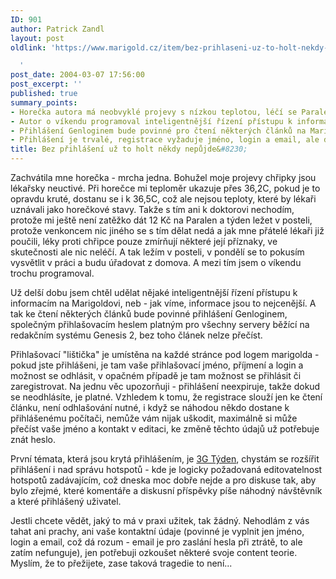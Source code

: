 ```yaml
---
ID: 901
author: Patrick Zandl
layout: post
oldlink: 'https://www.marigold.cz/item/bez-prihlaseni-uz-to-holt-nekdy-nepujde

  '
post_date: 2004-03-07 17:56:00
post_excerpt: ''
published: true
summary_points:
- Horečka autora má neobvyklé projevy s nízkou teplotou, léčí se Paralenem a odpočinkem.
- Autor o víkendu programoval inteligentnější řízení přístupu k informacím na Marigoldovi.
- Přihlášení Genloginem bude povinné pro čtení některých článků na Marigoldovi.
- Přihlášení je trvalé, registrace vyžaduje jméno, login a email, ale data se nezneužívají.
title: Bez přihlášení už to holt někdy nepůjde&#8230;
---
```


<p>
Zachvátila mne&#160;horečka - mrcha jedna. Bohužel moje projevy chřipky jsou lékařsky neuctivé. Při horečce mi teploměr ukazuje přes 36,2C, pokud je to opravdu kruté, dostanu se i k 36,5C, což ale nejsou teploty, které by lékaři uznávali jako horečkové stavy. Takže s tím ani k doktorovi nechodím, protože mi ještě není zatěžko dát 12 Kč na Paralen a týden ležet v posteli, protože venkoncem nic jiného se s tím dělat nedá a jak mne přátelé lékaři již poučili, léky proti chřipce pouze zmírňují některé její příznaky, ve skutečnosti ale nic neléčí. A tak ležím v posteli, v pondělí se to pokusím vysvětlit v práci a budu úřadovat z domova. A mezi tím jsem o víkendu trochu programoval. </p>

<p>
Už delší dobu jsem chtěl udělat nějaké inteligentnější řízení přístupu k informacím na Marigoldovi, neb - jak víme, informace jsou to nejcenější. A tak ke čtení některých článků bude povinné přihlášení Genloginem, společným přihlašovacím heslem platným pro všechny servery běžící na redakčním systému Genesis 2, bez toho článek nelze přečíst. </p>

<p>
Přihlašovací "lištička" je umístěna na každé stránce pod logem marigolda - pokud jste přihlášeni, je tam vaše přihlašovací jméno, příjmení a login a možnost se odhlásit, v opačném případě je tam možnost se přihlásit či zaregistrovat. Na jednu věc upozorňuji - přihlášení neexpiruje, takže dokud se neodhlásíte, je platné. Vzhledem k tomu, že registrace slouží jen ke čtení článku, není odhlašování nutné, i když se náhodou někdo dostane k přihlášenému počítači, nemůže vám nijak uškodit, maximálně si může přečíst vaše jméno a kontakt v editaci, ke změně těchto údajů už potřebuje znát heslo. </p>

<p>
První témata, která jsou krytá přihlášením, je <A href="/zprava.html?cislo=27311">3G Týden</A>, chystám se rozšířit přihlášení i nad správu hotspotů - kde je logicky požadovaná editovatelnost hotspotů zadávajícím, což dneska moc dobře nejde a pro diskuse tak, aby bylo zřejmé, které komentáře a diskusní příspěvky píše náhodný návštěvník a které přihlášený uživatel. </p>

<p>
Jestli chcete vědět, jaký to má v praxi užitek, tak žádný. Nehodlám z vás tahat ani prachy, ani vaše kontaktní údaje (povinné je vyplnit jen jméno, login a email, což dá rozum - email je pro zaslání hesla při ztrátě, to ale zatím nefunguje), jen potřebuji ozkoušet některé svoje content teorie. Myslím, že to přežijete, zase taková tragedie to není...</p>